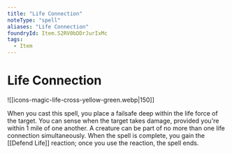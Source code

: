 ```yaml
---
title: "Life Connection"
noteType: "spell"
aliases: "Life Connection"
foundryId: Item.S2RV0bDDrJurIxMc
tags:
  - Item
---
```


# Life Connection
![[icons-magic-life-cross-yellow-green.webp|150]]

When you cast this spell, you place a failsafe deep within the life force of the target. You can sense when the target takes damage, provided you're within 1 mile of one another. A creature can be part of no more than one life connection simultaneously. When the spell is complete, you gain the [[Defend Life]] reaction; once you use the reaction, the spell ends.

